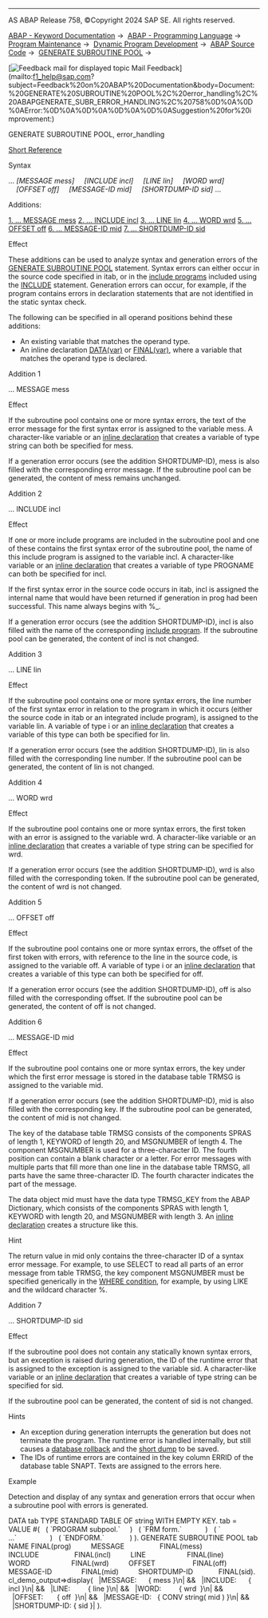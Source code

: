   

* * *

AS ABAP Release 758, ©Copyright 2024 SAP SE. All rights reserved.

[ABAP - Keyword Documentation](javascript:call_link\('abenabap.htm'\)) →  [ABAP - Programming Language](javascript:call_link\('abenabap_reference.htm'\)) →  [Program Maintenance](javascript:call_link\('abenprogram_editing.htm'\)) →  [Dynamic Program Development](javascript:call_link\('abenabap_language_dynamic.htm'\)) →  [ABAP Source Code](javascript:call_link\('abenabap_generic_program.htm'\)) →  [GENERATE SUBROUTINE POOL](javascript:call_link\('abapgenerate_subroutine_pool.htm'\)) → 

 [![](Mail.gif?object=Mail.gif "Feedback mail for displayed topic") Mail Feedback](mailto:f1_help@sap.com?subject=Feedback%20on%20ABAP%20Documentation&body=Document:%20GENERATE%20SUBROUTINE%20POOL%2C%20error_handling%2C%20ABAPGENERATE_SUBR_ERROR_HANDLING%2C%20758%0D%0A%0D%0AError:%0D%0A%0D%0A%0D%0A%0D%0ASuggestion%20for%20i
mprovement:)

GENERATE SUBROUTINE POOL, error\_handling

[Short Reference](javascript:call_link\('abapgenerate_shortref.htm'\))

Syntax

... *\[*MESSAGE mess*\]*
    *\[*INCLUDE incl*\]*
    *\[*LINE lin*\]*
    *\[*WORD wrd*\]*
    *\[*OFFSET off*\]*
    *\[*MESSAGE-ID mid*\]*
    *\[*SHORTDUMP-ID sid*\]* ...

Additions:

[1\. ... MESSAGE mess](#!ABAP_ADDITION_1@1@)
[2\. ... INCLUDE incl](#!ABAP_ADDITION_2@2@)
[3\. ... LINE lin](#!ABAP_ADDITION_3@3@)
[4\. ... WORD wrd](#!ABAP_ADDITION_4@4@)
[5\. ... OFFSET off](#!ABAP_ADDITION_5@5@)
[6\. ... MESSAGE-ID mid](#!ABAP_ADDITION_6@6@)
[7\. ... SHORTDUMP-ID sid](#!ABAP_ADDITION_7@7@)

Effect

These additions can be used to analyze syntax and generation errors of the [GENERATE SUBROUTINE POOL](javascript:call_link\('abapgenerate_subroutine_pool.htm'\)) statement. Syntax errors can either occur in the source code specified in itab, or in the [include programs](javascript:call_link\('abeninclude_program_glosry.htm'\) "Glossary Entry") included using the [INCLUDE](javascript:call_link\('abapinclude_prog.htm'\)) statement. Generation errors can occur, for example, if the program contains errors in declaration statements that are not identified in the static syntax check.

The following can be specified in all operand positions behind these additions:

-   An existing variable that matches the operand type.
-   An inline declaration [DATA(var)](javascript:call_link\('abendata_inline.htm'\)) or [FINAL(var)](javascript:call_link\('abenfinal_inline.htm'\)), where a variable that matches the operand type is declared.

Addition 1   

... MESSAGE mess

Effect

If the subroutine pool contains one or more syntax errors, the text of the error message for the first syntax error is assigned to the variable mess. A character-like variable or an [inline declaration](javascript:call_link\('abendata_inline.htm'\)) that creates a variable of type string can both be specified for mess.

If a generation error occurs (see the addition SHORTDUMP-ID), mess is also filled with the corresponding error message. If the subroutine pool can be generated, the content of mess remains unchanged.

Addition 2   

... INCLUDE incl

Effect

If one or more include programs are included in the subroutine pool and one of these contains the first syntax error of the subroutine pool, the name of this include program is assigned to the variable incl. A character-like variable or an [inline declaration](javascript:call_link\('abendata_inline.htm'\)) that creates a variable of type PROGNAME can both be specified for incl.

If the first syntax error in the source code occurs in itab, incl is assigned the internal name that would have been returned if generation in prog had been successful. This name always begins with %\_.

If a generation error occurs (see the addition SHORTDUMP-ID), incl is also filled with the name of the corresponding [include program](javascript:call_link\('abeninclude_program_glosry.htm'\) "Glossary Entry"). If the subroutine pool can be generated, the content of incl is not changed.

Addition 3   

... LINE lin

Effect

If the subroutine pool contains one or more syntax errors, the line number of the first syntax error in relation to the program in which it occurs (either the source code in itab or an integrated include program), is assigned to the variable lin. A variable of type i or an [inline declaration](javascript:call_link\('abendata_inline.htm'\)) that creates a variable of this type can both be specified for lin.

If a generation error occurs (see the addition SHORTDUMP-ID), lin is also filled with the corresponding line number. If the subroutine pool can be generated, the content of lin is not changed.

Addition 4   

... WORD wrd

Effect

If the subroutine pool contains one or more syntax errors, the first token with an error is assigned to the variable wrd. A character-like variable or an [inline declaration](javascript:call_link\('abendata_inline.htm'\)) that creates a variable of type string can be specified for wrd.

If a generation error occurs (see the addition SHORTDUMP-ID), wrd is also filled with the corresponding token. If the subroutine pool can be generated, the content of wrd is not changed.

Addition 5   

... OFFSET off

Effect

If the subroutine pool contains one or more syntax errors, the offset of the first token with errors, with reference to the line in the source code, is assigned to the variable off. A variable of type i or an [inline declaration](javascript:call_link\('abendata_inline.htm'\)) that creates a variable of this type can both be specified for off.

If a generation error occurs (see the addition SHORTDUMP-ID), off is also filled with the corresponding offset. If the subroutine pool can be generated, the content of off is not changed.

Addition 6   

... MESSAGE-ID mid

Effect

If the subroutine pool contains one or more syntax errors, the key under which the first error message is stored in the database table TRMSG is assigned to the variable mid.

If a generation error occurs (see the addition SHORTDUMP-ID), mid is also filled with the corresponding key. If the subroutine pool can be generated, the content of mid is not changed.

The key of the database table TRMSG consists of the components SPRAS of length 1, KEYWORD of length 20, and MSGNUMBER of length 4. The component MSGNUMBER is used for a three-character ID. The fourth position can contain a blank character or a letter. For error messages with multiple parts that fill more than one line in the database table TRMSG, all parts have the same three-character ID. The fourth character indicates the part of the message.

The data object mid must have the data type TRMSG\_KEY from the ABAP Dictionary, which consists of the components SPRAS with length 1, KEYWORD with length 20, and MSGNUMBER with length 3. An [inline declaration](javascript:call_link\('abendata_inline.htm'\)) creates a structure like this.

Hint

The return value in mid only contains the three-character ID of a syntax error message. For example, to use SELECT to read all parts of an error message from table TRMSG, the key component MSGNUMBER must be specified generically in the [WHERE condition](javascript:call_link\('abenabap_sql_stmt_logexp.htm'\)), for example, by using LIKE and the wildcard character %.

Addition 7   

... SHORTDUMP-ID sid

Effect

If the subroutine pool does not contain any statically known syntax errors, but an exception is raised during generation, the ID of the runtime error that is assigned to the exception is assigned to the variable sid. A character-like variable or an [inline declaration](javascript:call_link\('abendata_inline.htm'\)) that creates a variable of type string can be specified for sid.

If the subroutine pool can be generated, the content of sid is not changed.

Hints

-   An exception during generation interrupts the generation but does not terminate the program. The runtime error is handled internally, but still causes a [database rollback](javascript:call_link\('abendatabase_commit_glosry.htm'\) "Glossary Entry") and the [short dump](javascript:call_link\('abenshort_dump_glosry.htm'\) "Glossary Entry") to be saved.
-   The IDs of runtime errors are contained in the key column ERRID of the database table SNAPT. Texts are assigned to the errors here.

Example

Detection and display of any syntax and generation errors that occur when a subroutine pool with errors is generated.

DATA tab TYPE STANDARD TABLE OF string WITH EMPTY KEY.
tab = VALUE #(
  ( \`PROGRAM subpool.\`     )
  ( \`FRM form.\`            )
  ( \` ...\`                 )
  ( \`ENDFORM.\`             ) ).
GENERATE SUBROUTINE POOL tab NAME FINAL(prog)
         MESSAGE                  FINAL(mess)
         INCLUDE                  FINAL(incl)
         LINE                     FINAL(line)
         WORD                     FINAL(wrd)
         OFFSET                   FINAL(off)
         MESSAGE-ID               FINAL(mid)
         SHORTDUMP-ID             FINAL(sid).
cl\_demo\_output=>display(
  |MESSAGE:      { mess }\\n| &&
  |INCLUDE:      { incl }\\n| &&
  |LINE:         { line }\\n| &&
  |WORD:         { wrd  }\\n| &&
  |OFFSET:       { off  }\\n| &&
  |MESSAGE-ID:   { CONV string( mid ) }\\n| &&
  |SHORTDUMP-ID: { sid }| ).